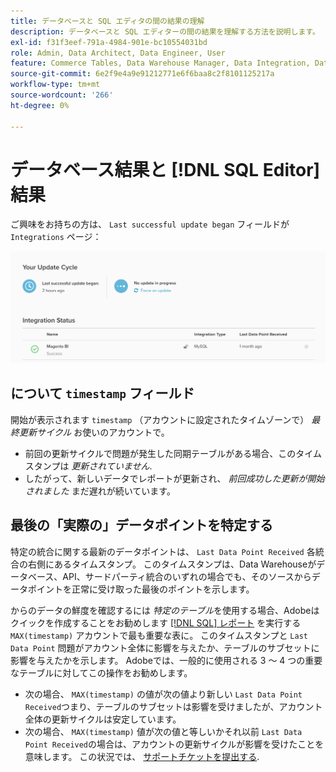 ```yaml
---
title: データベースと SQL エディタの間の結果の理解
description: データベースと SQL エディターの間の結果を理解する方法を説明します。
exl-id: f31f3eef-791a-4984-901e-bc10554031bd
role: Admin, Data Architect, Data Engineer, User
feature: Commerce Tables, Data Warehouse Manager, Data Integration, Data Import/Export
source-git-commit: 6e2f9e4a9e91212771e6f6baa8c2f8101125217a
workflow-type: tm+mt
source-wordcount: '266'
ht-degree: 0%

---
```


# データベース結果と [!DNL SQL Editor] 結果

ご興味をお持ちの方は、 `Last successful update began` フィールドが `Integrations` ページ：

![Last_successful_update.png](../../../assets/Last_successful_update.png)

## について `timestamp` フィールド

開始が表示されます `timestamp` （アカウントに設定されたタイムゾーンで） _最終更新サイクル_ お使いのアカウントで。

- 前回の更新サイクルで問題が発生した同期テーブルがある場合、このタイムスタンプは *更新されていません*.
- したがって、新しいデータでレポートが更新され、 *前回成功した更新が開始されました* まだ遅れが続いています。

## 最後の「実際の」データポイントを特定する

特定の統合に関する最新のデータポイントは、 `Last Data Point Received` 各統合の右側にあるタイムスタンプ。 このタイムスタンプは、Data Warehouseがデータベース、API、サードパーティ統合のいずれの場合でも、そのソースからデータポイントを正常に受け取った最後のポイントを示します。

からのデータの鮮度を確認するには *特定のテーブル*&#x200B;を使用する場合、Adobeはクイックを作成することをお勧めします [[!DNL SQL] レポート](../../dev-reports/sql-rpt-bldr.md) を実行する `MAX(timestamp)` アカウントで最も重要な表に。 このタイムスタンプと `Last Data Point` 問題がアカウント全体に影響を与えたか、テーブルのサブセットに影響を与えたかを示します。 Adobeでは、一般的に使用される 3 ～ 4 つの重要なテーブルに対してこの操作をお勧めします。

- 次の場合、 `MAX(timestamp)` の値が次の値より新しい `Last Data Point Received`つまり、テーブルのサブセットは影響を受けましたが、アカウント全体の更新サイクルは安定しています。
- 次の場合、 `MAX(timestamp)` 値が次の値と等しいかそれ以前 `Last Data Point Received`の場合は、アカウントの更新サイクルが影響を受けたことを意味します。 この状況では、 [サポートチケットを提出する](https://experienceleague.adobe.com/docs/commerce-knowledge-base/kb/troubleshooting/miscellaneous/mbi-service-policies.html).
